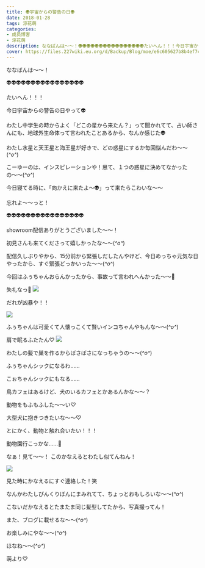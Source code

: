 ```yaml
---
title: 👽宇宙からの警告の日👽
date: 2018-01-28
tags: 涼花萌
categories: 
- 成员博客
- 涼花萌
description: ななばんは〜〜！👽👽👽👽👽👽👽👽👽👽👽👽👽👽👽👽たいへん！！！今日宇宙からの警告の日やって👽わたし中学生の時からよく「どこの星から来たん？」って聞かれてて...
cover: https://files.227wiki.eu.org/d/Backup/Blog/moe/e6c605627b8b4ef7c9e59128fedb3.jpg 
---
```








ななばんは〜〜！



👽👽👽👽👽👽👽👽👽👽👽👽👽👽👽👽


たいへん！！！


今日宇宙からの警告の日やって👽




わたし中学生の時からよく「どこの星から来たん？」って聞かれてて、占い師さんにも、地球外生命体って言われたことあるから、なんか感じた👽






わたし水星と天王星と海王星が好きで、どの惑星にするか毎回悩んだわ〜〜(*^o^*)







こーゆーのは、インスピレーションや！思て、１つの惑星に決めてなかったの〜〜(*^o^*)






今日寝てる時に、「向かえに来たよ〜👽」って来たらこわいな〜〜







忘れよ〜〜っと！




👽👽👽👽👽👽👽👽👽👽👽👽👽👽👽👽









showroom配信ありがとうございました〜〜！





初見さんも来てくださって嬉しかったな〜〜(*^o^*)








配信久しぶりやから、15分前から緊張しだしたんやけど、今日めっちゃ元気な日やったから、すぐ緊張どっかいった〜〜(*^o^*)







今回はふぅちゃんおらんかったから、事故って言われへんかった〜〜🐥








失礼なっ🐥
![](https://files.227wiki.eu.org/d/Backup/Blog/moe/e6c605627b8b4ef7c9e59128fedb3.jpg)









だれが凶暴や！！

![](https://files.227wiki.eu.org/d/Backup/Blog/moe/e6c605627b8b4ef7c9e59128fedb3-01.jpg)








ふぅちゃんは可愛くて人懐っこくて賢いインコちゃんやもんな〜〜(*^o^*)







肩で眠るふたたん♡
![](https://files.227wiki.eu.org/d/Backup/Blog/moe/e6c605627b8b4ef7c9e59128fedb3-02.jpg)






わたしの髪で巣を作るからぼさぼさになっちゃうの〜〜(*^o^*)








ふぅちゃんシックになるわ……



こぉちゃんシックにもなる……







鳥カフェはあるけど、犬のいるカフェとかあるんかな〜〜？








動物をもふもふした〜〜い♡



大型犬に抱きつきたいな〜〜♡



とにかく、動物と触れ合いたい！！！





動物園行こっかな……🐯












なぁ！見て〜〜！
このかなえるとわたし似てんねん！



![](https://files.227wiki.eu.org/d/Backup/Blog/moe/e6c605627b8b4ef7c9e59128fedb3-03.jpg)







見た時にかなえるにすぐ連絡した！笑







なんかわたしぴんくりぼんにまみれてて、ちょっとおもしろいな〜〜(*^o^*)






こないだかなえるとたまたま同じ髪型してたから、写真撮ってん！




また、ブログに載せるな〜〜(*^o^*)






お楽しみにやな〜〜(*^o^*)





ほなね〜〜(*^o^*)



萌より♡


